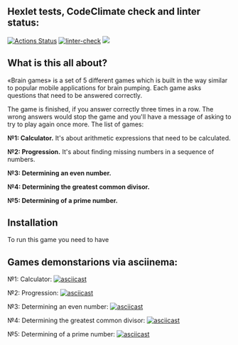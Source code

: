 ## Hexlet tests, CodeClimate check and linter status:
[![Actions Status](https://github.com/M4XPRD/frontend-project-lvl1/workflows/hexlet-check/badge.svg)](https://github.com/M4XPRD/frontend-project-lvl1/actions)
[![linter-check](https://github.com/M4XPRD/frontend-project-lvl1/actions/workflows/linter-check.yml/badge.svg)](https://github.com/M4XPRD/frontend-project-lvl1/actions/workflows/linter-check.yml)
<a href="https://codeclimate.com/github/codeclimate/codeclimate/maintainability"><img src="https://api.codeclimate.com/v1/badges/a99a88d28ad37a79dbf6/maintainability" /></a>

## What is this all about?

«Brain games» is a set of 5 different games which is built in the way similar to popular mobile applications for brain pumping. Each game asks questions that need to be answered correctly. 

The game is finished, if you answer correctly three times in a row. The wrong answers would stop the game and you'll have a message of asking to try to play again once more. The list of games:


**№1: Calculator.** It's about arithmetic expressions that need to be calculated.

**№2: Progression.** It's about finding missing numbers in a sequence of numbers.

**№3: Determining an even number.**

**№4: Determining the greatest common divisor.**

**№5: Determining of a prime number.**

## Installation

To run this game you need to have 


## Games demonstarions via asciinema:

№1: Calculator: [![asciicast](https://asciinema.org/a/445228.svg)](https://asciinema.org/a/445228)

№2: Progression: [![asciicast](https://asciinema.org/a/446259.svg)](https://asciinema.org/a/446259)

№3: Determining an even number: [![asciicast](https://asciinema.org/a/444554.svg)](https://asciinema.org/a/444554)

№4: Determining the greatest common divisor: [![asciicast](https://asciinema.org/a/445356.svg)](https://asciinema.org/a/445356)

№5: Determining of a prime number: [![asciicast](https://asciinema.org/a/446284.svg)](https://asciinema.org/a/446284)
